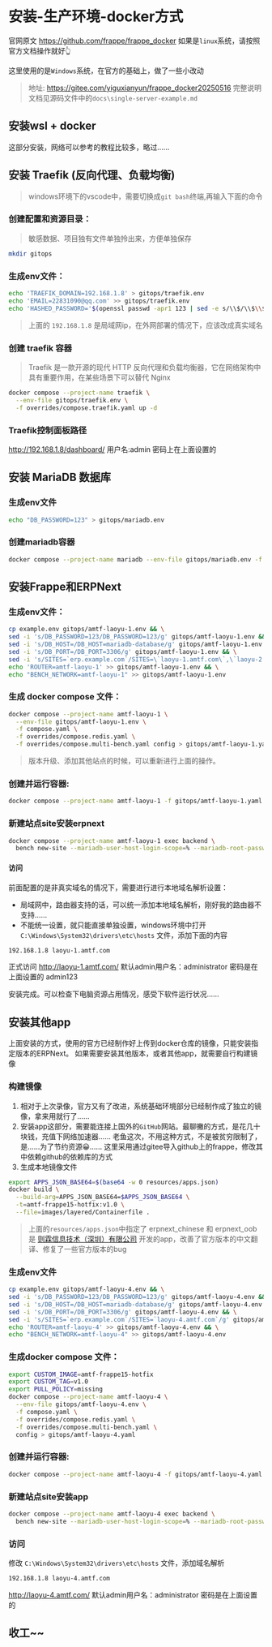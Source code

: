 # 安装-生产环境-docker方式
官网原文 https://github.com/frappe/frappe_docker 
如果是`linux`系统，请按照官方文档操作就好👆

这里使用的是`Windows`系统，在官方的基础上，做了一些小改动
> 地址: https://gitee.com/yiguxianyun/frappe_docker20250516
> 完整说明文档见源码文件中的`docs\single-server-example.md`

## 安装wsl + docker
这部分安装，网络可以参考的教程比较多，略过……

## 安装 Traefik (反向代理、负载均衡)
>windows环境下的vscode中，需要切换成`git bash`终端,再输入下面的命令

### 创建配置和资源目录：  
>敏感数据、项目独有文件单独拎出来，方便单独保存
```bash  
mkdir gitops
```  

### 生成env文件：
```bash
echo 'TRAEFIK_DOMAIN=192.168.1.8' > gitops/traefik.env
echo 'EMAIL=22831090@qq.com' >> gitops/traefik.env
echo 'HASHED_PASSWORD='$(openssl passwd -apr1 123 | sed -e s/\\$/\\$\\$/g) >>gitops/traefik.env  

```
>上面的 `192.168.1.8` 是局域网ip，在外网部署的情况下，应该改成真实域名


### 创建 traefik 容器
> Traefik 是一款开源的现代 HTTP 反向代理和负载均衡器，它在网络架构中具有重要作用，在某些场景下可以替代 Nginx
```bash
docker compose --project-name traefik \
  --env-file gitops/traefik.env \
  -f overrides/compose.traefik.yaml up -d
```

### Traefik控制面板路径
http://192.168.1.8/dashboard/  用户名:admin 密码上在上面设置的


## 安装 MariaDB 数据库
### 生成env文件
```bash
echo "DB_PASSWORD=123" > gitops/mariadb.env
```
### 创建mariadb容器
```bash
docker compose --project-name mariadb --env-file gitops/mariadb.env -f overrides/compose.mariadb-shared.yaml up -d
```

## 安装Frappe和ERPNext
### 生成env文件：

```bash
cp example.env gitops/amtf-laoyu-1.env && \
sed -i 's/DB_PASSWORD=123/DB_PASSWORD=123/g' gitops/amtf-laoyu-1.env && \
sed -i 's/DB_HOST=/DB_HOST=mariadb-database/g' gitops/amtf-laoyu-1.env && \
sed -i 's/DB_PORT=/DB_PORT=3306/g' gitops/amtf-laoyu-1.env && \
sed -i 's/SITES=`erp.example.com`/SITES=\`laoyu-1.amtf.com\`,\`laoyu-2.amtf.com\`/g' gitops/amtf-laoyu-1.env && \
echo 'ROUTER=amtf-laoyu-1' >> gitops/amtf-laoyu-1.env && \
echo "BENCH_NETWORK=amtf-laoyu-1" >> gitops/amtf-laoyu-1.env
```

### 生成 docker compose 文件：
```bash
docker compose --project-name amtf-laoyu-1 \
  --env-file gitops/amtf-laoyu-1.env \
  -f compose.yaml \
  -f overrides/compose.redis.yaml \
  -f overrides/compose.multi-bench.yaml config > gitops/amtf-laoyu-1.yaml
```
>版本升级、添加其他站点的时候，可以重新进行上面的操作。

### 创建并运行容器:
```bash
docker compose --project-name amtf-laoyu-1 -f gitops/amtf-laoyu-1.yaml up -d
```

### 新建站点site安装erpnext
```bash
docker compose --project-name amtf-laoyu-1 exec backend \
  bench new-site --mariadb-user-host-login-scope=% --mariadb-root-password 123 --install-app erpnext --admin-password admin123 laoyu-1.amtf.com
```

#### 访问
前面配置的是非真实域名的情况下，需要进行进行本地域名解析设置：
+ 局域网中，路由器支持的话，可以统一添加本地域名解析，刚好我的路由器不支持……
+ 不能统一设置，就只能直接单独设置，windows环境中打开 `C:\Windows\System32\drivers\etc\hosts` 文件，添加下面的内容
```bash
192.168.1.8 laoyu-1.amtf.com
```
正式访问
http://laoyu-1.amtf.com/  默认admin用户名：administrator 密码是在上面设置的 admin123

安装完成。可以检查下电脑资源占用情况，感受下软件运行状况……

## 安装其他app
上面安装的方式，使用的官方已经制作好上传到docker仓库的镜像，只能安装指定版本的ERPNext。
如果需要安装其他版本，或者其他app，就需要自行构建镜像
### 构建镜像
1. 相对于上次录像，官方又有了改进，系统基础环境部分已经制作成了独立的镜像，拿来用就行了……
2. 安装app这部分，需要能连接上国外的`GitHub`网站。最聊撇的方式，是花几十块钱，充值下网络加速器……
   老鱼这次，不用这种方式，不是被贫穷限制了，是……为了节约资源😀……
    这里采用通过gitee导入github上的frappe，修改其中依赖github的依赖库的方式
3. 生成本地镜像文件
  ```bash
  export APPS_JSON_BASE64=$(base64 -w 0 resources/apps.json)
  docker build \
    --build-arg=APPS_JSON_BASE64=$APPS_JSON_BASE64 \
    -t=amtf-frappe15-hotfix:v1.0 \
    --file=images/layered/Containerfile .
  ```  
  >上面的`resources/apps.json`中指定了 erpnext_chinese 和 erpnext_oob 是 [则霖信息技术（深圳）有限公司](https://gitee.com/yuzelin) 开发的app，改善了官方版本的中文翻译、修复了一些官方版本的bug

### 生成env文件
```bash
cp example.env gitops/amtf-laoyu-4.env && \
sed -i 's/DB_PASSWORD=123/DB_PASSWORD=123/g' gitops/amtf-laoyu-4.env && \
sed -i 's/DB_HOST=/DB_HOST=mariadb-database/g' gitops/amtf-laoyu-4.env && \
sed -i 's/DB_PORT=/DB_PORT=3306/g' gitops/amtf-laoyu-4.env && \
sed -i 's/SITES=`erp.example.com`/SITES=`laoyu-4.amtf.com`/g' gitops/amtf-laoyu-4.env && \
echo 'ROUTER=amtf-laoyu-4' >> gitops/amtf-laoyu-4.env && \
echo "BENCH_NETWORK=amtf-laoyu-4" >> gitops/amtf-laoyu-4.env
```
### 生成docker compose 文件：
```bash
export CUSTOM_IMAGE=amtf-frappe15-hotfix
export CUSTOM_TAG=v1.0
export PULL_POLICY=missing
docker compose --project-name amtf-laoyu-4 \
  --env-file gitops/amtf-laoyu-4.env \
  -f compose.yaml \
  -f overrides/compose.redis.yaml \
  -f overrides/compose.multi-bench.yaml \
  config > gitops/amtf-laoyu-4.yaml
```

### 创建并运行容器:
```bash
docker compose --project-name amtf-laoyu-4 -f gitops/amtf-laoyu-4.yaml up -d
```

### 新建站点site安装app
```bash
docker compose --project-name amtf-laoyu-4 exec backend \
  bench new-site --mariadb-user-host-login-scope=% --mariadb-root-password 123 --install-app erpnext --install-app erpnext_chinese --install-app erpnext_oob --admin-password admin123 laoyu-4.amtf.com
```

### 访问
修改 `C:\Windows\System32\drivers\etc\hosts` 文件，添加域名解析
```bash
192.168.1.8 laoyu-4.amtf.com
```
http://laoyu-4.amtf.com/  默认admin用户名：administrator 密码是在上面设置的

## 收工~~
